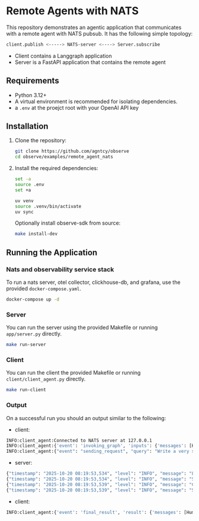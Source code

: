 # Remote Agents with NATS

This repository demonstrates an agentic application that communicates with a remote agent with NATS pubsub. It has the following simple topology:

```bash
client.publish <-----> NATS-server <----> Server.subscribe
```

- Client contains a Langgraph application
- Server is a FastAPI application that contains the remote agent

## Requirements

- Python 3.12+
- A virtual environment is recommended for isolating dependencies.
- a `.env` at the proejct root with your OpenAI API key

## Installation

1. Clone the repository:

   ```bash
   git clone https://github.com/agntcy/observe
   cd observe/examples/remote_agent_nats
   ```

2. Install the required dependencies:

   ```bash
   set -a
   source .env
   set +a

   uv venv
   source .venv/bin/activate
   uv sync
   ```

   Optionally install observe-sdk from source:
   ```bash
   make install-dev
   ```

## Running the Application

### Nats and observability service stack

To run a nats server, otel collector, clickhouse-db, and grafana, use the provided `docker-compose.yaml`.

   ```bash
   docker-compose up -d
   ```

### Server

You can run the server using the provided Makefile or running `app/server.py` directly.

   ```bash
   make run-server
   ```

### Client

You can run the client the provided Makefile or running `client/client_agent.py` directly.

   ```bash
   make run-client
   ```

### Output

On a successful run you should an output similar to the following:

- client:

```bash
INFO:client_agent:Connected to NATS server at 127.0.0.1
INFO:client_agent:{'event': 'invoking_graph', 'inputs': {'messages': [HumanMessage(content='Write a very short story about a cat', additional_kwargs={}, response_metadata={})]}}
INFO:client_agent:{"event": "sending_request", "query": "Write a very short story about a cat"}
```

- server:

```bash
{"timestamp": "2025-10-20 08:19:53,534", "level": "INFO", "message": "Logging is initialized. This should appear in the log file.", "module": "logging_config", "function": "configure_logging", "line": 144, "logger": "app", "pid": 23271}
{"timestamp": "2025-10-20 08:19:53,534", "level": "INFO", "message": "Starting NATS application...", "module": "server", "function": "main", "line": 204, "logger": "app", "pid": 23271}
{"timestamp": "2025-10-20 08:19:53,539", "level": "INFO", "message": "Connected to NATS server at nats://127.0.0.1:4222", "module": "server", "function": "serve_agent", "line": 150, "logger": "app", "pid": 23271}
{"timestamp": "2025-10-20 08:19:53,539", "level": "INFO", "message": "Subscribed to topic: server", "module": "server", "function": "serve_agent", "line": 171, "logger": "app", "pid": 23271}
```

- client:

```bash
INFO:client_agent:{'event': 'final_result', 'result': {'messages': [HumanMessage(content='Write a very short story about a cat', additional_kwargs={}, response_metadata={}, id='9ab7430d-5d05-4e3e-9489-0051322332e1'), HumanMessage(content='Write a very short story about a cat', additional_kwargs={}, response_metadata={}, id='24f5fc98-9ced-4c67-bcee-5e100c9a050e'), AIMessage(content='Whiskers, a curious calico cat, loved exploring the little garden behind her house. Each morning, she would awaken with the sun, stretching luxuriously before prancing out through the open backdoor. Today, as she padded over the dew-kissed grass, she discovered something extraordinary—a tiny blue butterfly fluttering around a cluster of daisies. Mesmerized, Whiskers pounced gently, not to capture, but to frolic alongside her delicate new friend. Together, they danced under the warming light, creating a fleeting, joyful bond that made that morning truly magical. As the butterfly eventually fluttered away, Whiskers watched it disappear into the sky, her heart light and content with the beauty she had experienced.', additional_kwargs={}, response_metadata={}, id='355e05a6-f8cf-47ed-8ae3-40bebc15dfc0')]}}
```